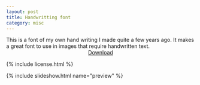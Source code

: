 ```yaml
---
layout: post
title: Handwritting font
category: misc
---
```

<script>
	var images = {preview: ["/images/font/preview.png"]}
</script>

<div class="grid">

<div class="col-1-3">
This is a font of my own hand writing I made quite a few years ago. It makes a great font to use in images that require handwritten text.

<center>
 <a class="btn" href="https://gist.github.com/ep1cman11e23cc5b1ae13f55907/raw/60c99cbffeed79a82d019b8a2ae7f9a47e573abb/seb_spaced.ttf" role="button">
    <span class="octicon octicon-cloud-download"></span> Download
</a>
</center>


{% include license.html %}
</div>

{% include slideshow.html name="preview" %}

</div>
